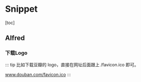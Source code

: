 # Snippet

[toc]

## AIfred

### 下载Logo

::: tip
比如下载豆瓣的 logo，直接在网址后面跟上 /favicon.ico 即可。

www.douban.com/favicon.ico
:::

